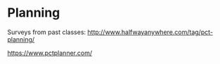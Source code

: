 # Planning

Surveys from past classes: http://www.halfwayanywhere.com/tag/pct-planning/

https://www.pctplanner.com/

